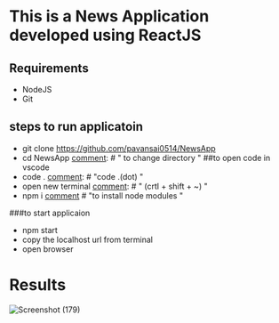 # This is a News Application developed using ReactJS 
## Requirements
- NodeJS
- Git 
  
## steps to run applicatoin
[comment]: # " create new directory and open cmd navigate to new directory in cmd "
- git clone https://github.com/pavansai0514/NewsApp 
- cd NewsApp [comment]: # " to change directory "
##to open code in vscode
- code .  [comment]: # "code .(dot) "
- open new terminal [comment]: # " (crtl + shift + ~)  "
- npm i  [comment] # "to install node modules "
  
###to start applicaion 
- npm start
- copy the localhost url from terminal
- open browser 
# Results
![Screenshot (179)](https://github.com/user-attachments/assets/2cce5a7d-d79c-43d9-a9c4-561ac0571e58)


